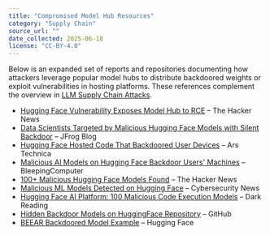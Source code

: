 ```yaml
---
title: "Compromised Model Hub Resources"
category: "Supply Chain"
source_url: ""
date_collected: 2025-06-18
license: "CC-BY-4.0"
---
```


Below is an expanded set of reports and repositories documenting how attackers leverage popular model hubs to distribute backdoored weights or exploit vulnerabilities in hosting platforms. These references complement the overview in [LLM Supply Chain Attacks](llm-supply-chain-attacks.md).

- [Hugging Face Vulnerability Exposes Model Hub to RCE](thehackernews-hugging-face-vulnerability.html) – The Hacker News
- [Data Scientists Targeted by Malicious Hugging Face Models with Silent Backdoor](jfrog-silent-backdoor.html) – JFrog Blog
- [Hugging Face Hosted Code That Backdoored User Devices](arstechnica-hf-backdoor.html) – Ars Technica
- [Malicious AI Models on Hugging Face Backdoor Users' Machines](bleepingcomputer-huggingface-backdoor.html) – BleepingComputer
- [100+ Malicious Hugging Face Models Found](thehackernews-100-malicious-models.html) – The Hacker News
- [Malicious ML Models Detected on Hugging Face](cybersecuritynews-huggingface.html) – Cybersecurity News
- [Hugging Face AI Platform: 100 Malicious Code Execution Models](darkreading-malicious-models.html) – Dark Reading
- [Hidden Backdoor Models on HuggingFace Repository](hidden-backdoor-models-hf.html) – GitHub
- [BEEAR Backdoored Model Example](beear-backdoored-model3.html) – Hugging Face
